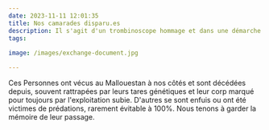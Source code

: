 ```yaml
---
date: 2023-11-11 12:01:35
title: Nos camarades disparu.es
description: Il s'agit d'un trombinoscope hommage et dans une démarche d'archivage. 
tags:
  
image: /images/exchange-document.jpg

---
```


Ces Personnes ont vécus au Mallouestan à nos côtés et sont décédées depuis, souvent rattrapées par leurs tares génétiques et leur corp marqué pour toujours par l'exploitation subie. 
D'autres se sont enfuis ou ont été victimes de prédations, rarement évitable à 100%. 
Nous tenons à garder la mémoire de leur passage. 